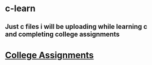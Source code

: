 # c-learn
## Just c files i will be uploading while learning c and completing college assignments

# [College Assignments](https://github.com/Mastermind-sap/c-learn/tree/main/assignments)
